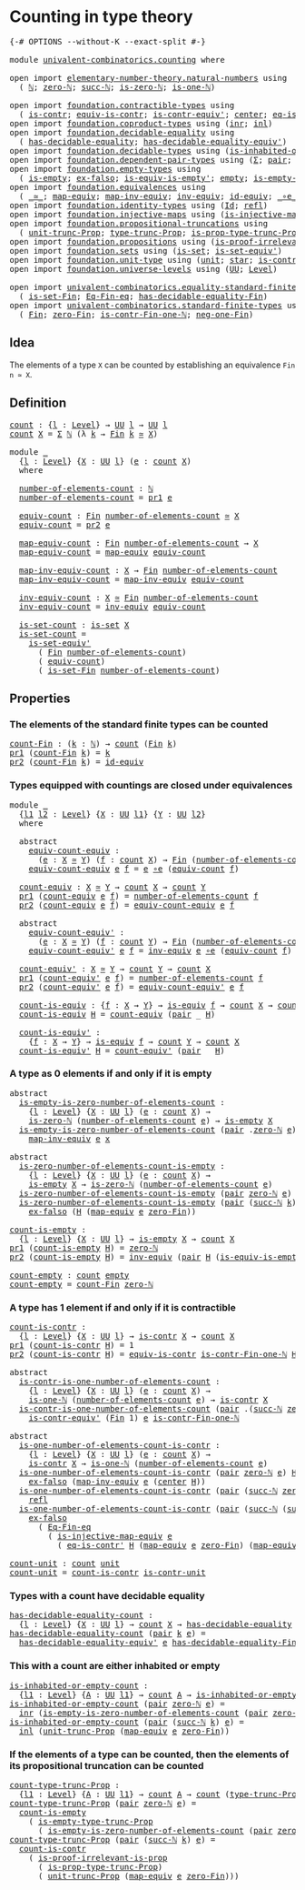 # Counting in type theory

<pre class="Agda"><a id="36" class="Symbol">{-#</a> <a id="40" class="Keyword">OPTIONS</a> <a id="48" class="Pragma">--without-K</a> <a id="60" class="Pragma">--exact-split</a> <a id="74" class="Symbol">#-}</a>

<a id="79" class="Keyword">module</a> <a id="86" href="univalent-combinatorics.counting.html" class="Module">univalent-combinatorics.counting</a> <a id="119" class="Keyword">where</a>

<a id="126" class="Keyword">open</a> <a id="131" class="Keyword">import</a> <a id="138" href="elementary-number-theory.natural-numbers.html" class="Module">elementary-number-theory.natural-numbers</a> <a id="179" class="Keyword">using</a>
  <a id="187" class="Symbol">(</a> <a id="189" href="elementary-number-theory.natural-numbers.html#1444" class="Datatype">ℕ</a><a id="190" class="Symbol">;</a> <a id="192" href="elementary-number-theory.natural-numbers.html#1465" class="InductiveConstructor">zero-ℕ</a><a id="198" class="Symbol">;</a> <a id="200" href="elementary-number-theory.natural-numbers.html#1478" class="InductiveConstructor">succ-ℕ</a><a id="206" class="Symbol">;</a> <a id="208" href="elementary-number-theory.natural-numbers.html#1742" class="Function">is-zero-ℕ</a><a id="217" class="Symbol">;</a> <a id="219" href="elementary-number-theory.natural-numbers.html#1988" class="Function">is-one-ℕ</a><a id="227" class="Symbol">)</a>

<a id="230" class="Keyword">open</a> <a id="235" class="Keyword">import</a> <a id="242" href="foundation.contractible-types.html" class="Module">foundation.contractible-types</a> <a id="272" class="Keyword">using</a>
  <a id="280" class="Symbol">(</a> <a id="282" href="foundation-core.contractible-types.html#925" class="Function">is-contr</a><a id="290" class="Symbol">;</a> <a id="292" href="foundation-core.contractible-types.html#4237" class="Function">equiv-is-contr</a><a id="306" class="Symbol">;</a> <a id="308" href="foundation-core.contractible-types.html#3739" class="Function">is-contr-equiv&#39;</a><a id="323" class="Symbol">;</a> <a id="325" href="foundation-core.contractible-types.html#1018" class="Function">center</a><a id="331" class="Symbol">;</a> <a id="333" href="foundation-core.contractible-types.html#1107" class="Function">eq-is-contr&#39;</a><a id="345" class="Symbol">)</a>
<a id="347" class="Keyword">open</a> <a id="352" class="Keyword">import</a> <a id="359" href="foundation.coproduct-types.html" class="Module">foundation.coproduct-types</a> <a id="386" class="Keyword">using</a> <a id="392" class="Symbol">(</a><a id="393" href="foundation.coproduct-types.html#1262" class="InductiveConstructor">inr</a><a id="396" class="Symbol">;</a> <a id="398" href="foundation.coproduct-types.html#1239" class="InductiveConstructor">inl</a><a id="401" class="Symbol">)</a>
<a id="403" class="Keyword">open</a> <a id="408" class="Keyword">import</a> <a id="415" href="foundation.decidable-equality.html" class="Module">foundation.decidable-equality</a> <a id="445" class="Keyword">using</a>
  <a id="453" class="Symbol">(</a> <a id="455" href="foundation.decidable-equality.html#1785" class="Function">has-decidable-equality</a><a id="477" class="Symbol">;</a> <a id="479" href="foundation.decidable-equality.html#4811" class="Function">has-decidable-equality-equiv&#39;</a><a id="508" class="Symbol">)</a>
<a id="510" class="Keyword">open</a> <a id="515" class="Keyword">import</a> <a id="522" href="foundation.decidable-types.html" class="Module">foundation.decidable-types</a> <a id="549" class="Keyword">using</a> <a id="555" class="Symbol">(</a><a id="556" href="foundation.decidable-types.html#2110" class="Function">is-inhabited-or-empty</a><a id="577" class="Symbol">)</a>
<a id="579" class="Keyword">open</a> <a id="584" class="Keyword">import</a> <a id="591" href="foundation.dependent-pair-types.html" class="Module">foundation.dependent-pair-types</a> <a id="623" class="Keyword">using</a> <a id="629" class="Symbol">(</a><a id="630" href="foundation-core.dependent-pair-types.html#502" class="Record">Σ</a><a id="631" class="Symbol">;</a> <a id="633" href="foundation-core.dependent-pair-types.html#575" class="InductiveConstructor">pair</a><a id="637" class="Symbol">;</a> <a id="639" href="foundation-core.dependent-pair-types.html#592" class="Field">pr1</a><a id="642" class="Symbol">;</a> <a id="644" href="foundation-core.dependent-pair-types.html#604" class="Field">pr2</a><a id="647" class="Symbol">)</a>
<a id="649" class="Keyword">open</a> <a id="654" class="Keyword">import</a> <a id="661" href="foundation.empty-types.html" class="Module">foundation.empty-types</a> <a id="684" class="Keyword">using</a>
  <a id="692" class="Symbol">(</a> <a id="694" href="foundation-core.empty-types.html#1215" class="Function">is-empty</a><a id="702" class="Symbol">;</a> <a id="704" href="foundation-core.empty-types.html#1147" class="Function">ex-falso</a><a id="712" class="Symbol">;</a> <a id="714" href="foundation-core.empty-types.html#1973" class="Function">is-equiv-is-empty&#39;</a><a id="732" class="Symbol">;</a> <a id="734" href="foundation-core.empty-types.html#1044" class="Datatype">empty</a><a id="739" class="Symbol">;</a> <a id="741" href="foundation.empty-types.html#2073" class="Function">is-empty-type-trunc-Prop</a><a id="765" class="Symbol">)</a>
<a id="767" class="Keyword">open</a> <a id="772" class="Keyword">import</a> <a id="779" href="foundation.equivalences.html" class="Module">foundation.equivalences</a> <a id="803" class="Keyword">using</a>
  <a id="811" class="Symbol">(</a> <a id="813" href="foundation-core.equivalences.html#1607" class="Function Operator">_≃_</a><a id="816" class="Symbol">;</a> <a id="818" href="foundation-core.equivalences.html#1807" class="Function">map-equiv</a><a id="827" class="Symbol">;</a> <a id="829" href="foundation-core.equivalences.html#5022" class="Function">map-inv-equiv</a><a id="842" class="Symbol">;</a> <a id="844" href="foundation-core.equivalences.html#5707" class="Function">inv-equiv</a><a id="853" class="Symbol">;</a> <a id="855" href="foundation-core.equivalences.html#2480" class="Function">id-equiv</a><a id="863" class="Symbol">;</a> <a id="865" href="foundation-core.equivalences.html#7843" class="Function Operator">_∘e_</a><a id="869" class="Symbol">;</a> <a id="871" href="foundation-core.equivalences.html#1542" class="Function">is-equiv</a><a id="879" class="Symbol">)</a>
<a id="881" class="Keyword">open</a> <a id="886" class="Keyword">import</a> <a id="893" href="foundation.identity-types.html" class="Module">foundation.identity-types</a> <a id="919" class="Keyword">using</a> <a id="925" class="Symbol">(</a><a id="926" href="foundation-core.identity-types.html#641" class="Datatype">Id</a><a id="928" class="Symbol">;</a> <a id="930" href="foundation-core.identity-types.html#694" class="InductiveConstructor">refl</a><a id="934" class="Symbol">)</a>
<a id="936" class="Keyword">open</a> <a id="941" class="Keyword">import</a> <a id="948" href="foundation.injective-maps.html" class="Module">foundation.injective-maps</a> <a id="974" class="Keyword">using</a> <a id="980" class="Symbol">(</a><a id="981" href="foundation.injective-maps.html#3001" class="Function">is-injective-map-equiv</a><a id="1003" class="Symbol">)</a>
<a id="1005" class="Keyword">open</a> <a id="1010" class="Keyword">import</a> <a id="1017" href="foundation.propositional-truncations.html" class="Module">foundation.propositional-truncations</a> <a id="1054" class="Keyword">using</a>
  <a id="1062" class="Symbol">(</a> <a id="1064" href="foundation.propositional-truncations.html#2096" class="Function">unit-trunc-Prop</a><a id="1079" class="Symbol">;</a> <a id="1081" href="foundation.propositional-truncations.html#2012" class="Function">type-trunc-Prop</a><a id="1096" class="Symbol">;</a> <a id="1098" href="foundation.propositional-truncations.html#2191" class="Function">is-prop-type-trunc-Prop</a><a id="1121" class="Symbol">)</a>
<a id="1123" class="Keyword">open</a> <a id="1128" class="Keyword">import</a> <a id="1135" href="foundation.propositions.html" class="Module">foundation.propositions</a> <a id="1159" class="Keyword">using</a> <a id="1165" class="Symbol">(</a><a id="1166" href="foundation-core.propositions.html#2978" class="Function">is-proof-irrelevant-is-prop</a><a id="1193" class="Symbol">)</a>
<a id="1195" class="Keyword">open</a> <a id="1200" class="Keyword">import</a> <a id="1207" href="foundation.sets.html" class="Module">foundation.sets</a> <a id="1223" class="Keyword">using</a> <a id="1229" class="Symbol">(</a><a id="1230" href="foundation-core.sets.html#1099" class="Function">is-set</a><a id="1236" class="Symbol">;</a> <a id="1238" href="foundation-core.sets.html#3713" class="Function">is-set-equiv&#39;</a><a id="1251" class="Symbol">)</a>
<a id="1253" class="Keyword">open</a> <a id="1258" class="Keyword">import</a> <a id="1265" href="foundation.unit-type.html" class="Module">foundation.unit-type</a> <a id="1286" class="Keyword">using</a> <a id="1292" class="Symbol">(</a><a id="1293" href="foundation.unit-type.html#975" class="Datatype">unit</a><a id="1297" class="Symbol">;</a> <a id="1299" href="foundation.unit-type.html#999" class="InductiveConstructor">star</a><a id="1303" class="Symbol">;</a> <a id="1305" href="foundation.unit-type.html#1534" class="Function">is-contr-unit</a><a id="1318" class="Symbol">)</a>
<a id="1320" class="Keyword">open</a> <a id="1325" class="Keyword">import</a> <a id="1332" href="foundation.universe-levels.html" class="Module">foundation.universe-levels</a> <a id="1359" class="Keyword">using</a> <a id="1365" class="Symbol">(</a><a id="1366" href="foundation-core.universe-levels.html#222" class="Primitive">UU</a><a id="1368" class="Symbol">;</a> <a id="1370" href="Agda.Primitive.html#597" class="Postulate">Level</a><a id="1375" class="Symbol">)</a>

<a id="1378" class="Keyword">open</a> <a id="1383" class="Keyword">import</a> <a id="1390" href="univalent-combinatorics.equality-standard-finite-types.html" class="Module">univalent-combinatorics.equality-standard-finite-types</a> <a id="1445" class="Keyword">using</a>
  <a id="1453" class="Symbol">(</a> <a id="1455" href="univalent-combinatorics.equality-standard-finite-types.html#3523" class="Function">is-set-Fin</a><a id="1465" class="Symbol">;</a> <a id="1467" href="univalent-combinatorics.equality-standard-finite-types.html#2154" class="Function">Eq-Fin-eq</a><a id="1476" class="Symbol">;</a> <a id="1478" href="univalent-combinatorics.equality-standard-finite-types.html#2783" class="Function">has-decidable-equality-Fin</a><a id="1504" class="Symbol">)</a>
<a id="1506" class="Keyword">open</a> <a id="1511" class="Keyword">import</a> <a id="1518" href="univalent-combinatorics.standard-finite-types.html" class="Module">univalent-combinatorics.standard-finite-types</a> <a id="1564" class="Keyword">using</a>
  <a id="1572" class="Symbol">(</a> <a id="1574" href="univalent-combinatorics.standard-finite-types.html#2072" class="Function">Fin</a><a id="1577" class="Symbol">;</a> <a id="1579" href="univalent-combinatorics.standard-finite-types.html#7006" class="Function">zero-Fin</a><a id="1587" class="Symbol">;</a> <a id="1589" href="univalent-combinatorics.standard-finite-types.html#4362" class="Function">is-contr-Fin-one-ℕ</a><a id="1607" class="Symbol">;</a> <a id="1609" href="univalent-combinatorics.standard-finite-types.html#2336" class="Function">neg-one-Fin</a><a id="1620" class="Symbol">)</a>
</pre>
## Idea

The elements of a type `X` can be counted by establishing an equivalence `Fin n ≃ X`.

## Definition

<pre class="Agda"><a id="count"></a><a id="1746" href="univalent-combinatorics.counting.html#1746" class="Function">count</a> <a id="1752" class="Symbol">:</a> <a id="1754" class="Symbol">{</a><a id="1755" href="univalent-combinatorics.counting.html#1755" class="Bound">l</a> <a id="1757" class="Symbol">:</a> <a id="1759" href="Agda.Primitive.html#597" class="Postulate">Level</a><a id="1764" class="Symbol">}</a> <a id="1766" class="Symbol">→</a> <a id="1768" href="foundation-core.universe-levels.html#222" class="Primitive">UU</a> <a id="1771" href="univalent-combinatorics.counting.html#1755" class="Bound">l</a> <a id="1773" class="Symbol">→</a> <a id="1775" href="foundation-core.universe-levels.html#222" class="Primitive">UU</a> <a id="1778" href="univalent-combinatorics.counting.html#1755" class="Bound">l</a>
<a id="1780" href="univalent-combinatorics.counting.html#1746" class="Function">count</a> <a id="1786" href="univalent-combinatorics.counting.html#1786" class="Bound">X</a> <a id="1788" class="Symbol">=</a> <a id="1790" href="foundation-core.dependent-pair-types.html#502" class="Record">Σ</a> <a id="1792" href="elementary-number-theory.natural-numbers.html#1444" class="Datatype">ℕ</a> <a id="1794" class="Symbol">(λ</a> <a id="1797" href="univalent-combinatorics.counting.html#1797" class="Bound">k</a> <a id="1799" class="Symbol">→</a> <a id="1801" href="univalent-combinatorics.standard-finite-types.html#2072" class="Function">Fin</a> <a id="1805" href="univalent-combinatorics.counting.html#1797" class="Bound">k</a> <a id="1807" href="foundation-core.equivalences.html#1607" class="Function Operator">≃</a> <a id="1809" href="univalent-combinatorics.counting.html#1786" class="Bound">X</a><a id="1810" class="Symbol">)</a>

<a id="1813" class="Keyword">module</a> <a id="1820" href="univalent-combinatorics.counting.html#1820" class="Module">_</a>
  <a id="1824" class="Symbol">{</a><a id="1825" href="univalent-combinatorics.counting.html#1825" class="Bound">l</a> <a id="1827" class="Symbol">:</a> <a id="1829" href="Agda.Primitive.html#597" class="Postulate">Level</a><a id="1834" class="Symbol">}</a> <a id="1836" class="Symbol">{</a><a id="1837" href="univalent-combinatorics.counting.html#1837" class="Bound">X</a> <a id="1839" class="Symbol">:</a> <a id="1841" href="foundation-core.universe-levels.html#222" class="Primitive">UU</a> <a id="1844" href="univalent-combinatorics.counting.html#1825" class="Bound">l</a><a id="1845" class="Symbol">}</a> <a id="1847" class="Symbol">(</a><a id="1848" href="univalent-combinatorics.counting.html#1848" class="Bound">e</a> <a id="1850" class="Symbol">:</a> <a id="1852" href="univalent-combinatorics.counting.html#1746" class="Function">count</a> <a id="1858" href="univalent-combinatorics.counting.html#1837" class="Bound">X</a><a id="1859" class="Symbol">)</a>
  <a id="1863" class="Keyword">where</a>
  
  <a id="1874" href="univalent-combinatorics.counting.html#1874" class="Function">number-of-elements-count</a> <a id="1899" class="Symbol">:</a> <a id="1901" href="elementary-number-theory.natural-numbers.html#1444" class="Datatype">ℕ</a>
  <a id="1905" href="univalent-combinatorics.counting.html#1874" class="Function">number-of-elements-count</a> <a id="1930" class="Symbol">=</a> <a id="1932" href="foundation-core.dependent-pair-types.html#592" class="Field">pr1</a> <a id="1936" href="univalent-combinatorics.counting.html#1848" class="Bound">e</a>
  
  <a id="1943" href="univalent-combinatorics.counting.html#1943" class="Function">equiv-count</a> <a id="1955" class="Symbol">:</a> <a id="1957" href="univalent-combinatorics.standard-finite-types.html#2072" class="Function">Fin</a> <a id="1961" href="univalent-combinatorics.counting.html#1874" class="Function">number-of-elements-count</a> <a id="1986" href="foundation-core.equivalences.html#1607" class="Function Operator">≃</a> <a id="1988" href="univalent-combinatorics.counting.html#1837" class="Bound">X</a>
  <a id="1992" href="univalent-combinatorics.counting.html#1943" class="Function">equiv-count</a> <a id="2004" class="Symbol">=</a> <a id="2006" href="foundation-core.dependent-pair-types.html#604" class="Field">pr2</a> <a id="2010" href="univalent-combinatorics.counting.html#1848" class="Bound">e</a>
  
  <a id="2017" href="univalent-combinatorics.counting.html#2017" class="Function">map-equiv-count</a> <a id="2033" class="Symbol">:</a> <a id="2035" href="univalent-combinatorics.standard-finite-types.html#2072" class="Function">Fin</a> <a id="2039" href="univalent-combinatorics.counting.html#1874" class="Function">number-of-elements-count</a> <a id="2064" class="Symbol">→</a> <a id="2066" href="univalent-combinatorics.counting.html#1837" class="Bound">X</a>
  <a id="2070" href="univalent-combinatorics.counting.html#2017" class="Function">map-equiv-count</a> <a id="2086" class="Symbol">=</a> <a id="2088" href="foundation-core.equivalences.html#1807" class="Function">map-equiv</a> <a id="2098" href="univalent-combinatorics.counting.html#1943" class="Function">equiv-count</a>
  
  <a id="2115" href="univalent-combinatorics.counting.html#2115" class="Function">map-inv-equiv-count</a> <a id="2135" class="Symbol">:</a> <a id="2137" href="univalent-combinatorics.counting.html#1837" class="Bound">X</a> <a id="2139" class="Symbol">→</a> <a id="2141" href="univalent-combinatorics.standard-finite-types.html#2072" class="Function">Fin</a> <a id="2145" href="univalent-combinatorics.counting.html#1874" class="Function">number-of-elements-count</a>
  <a id="2172" href="univalent-combinatorics.counting.html#2115" class="Function">map-inv-equiv-count</a> <a id="2192" class="Symbol">=</a> <a id="2194" href="foundation-core.equivalences.html#5022" class="Function">map-inv-equiv</a> <a id="2208" href="univalent-combinatorics.counting.html#1943" class="Function">equiv-count</a>
  
  <a id="2225" href="univalent-combinatorics.counting.html#2225" class="Function">inv-equiv-count</a> <a id="2241" class="Symbol">:</a> <a id="2243" href="univalent-combinatorics.counting.html#1837" class="Bound">X</a> <a id="2245" href="foundation-core.equivalences.html#1607" class="Function Operator">≃</a> <a id="2247" href="univalent-combinatorics.standard-finite-types.html#2072" class="Function">Fin</a> <a id="2251" href="univalent-combinatorics.counting.html#1874" class="Function">number-of-elements-count</a>
  <a id="2278" href="univalent-combinatorics.counting.html#2225" class="Function">inv-equiv-count</a> <a id="2294" class="Symbol">=</a> <a id="2296" href="foundation-core.equivalences.html#5707" class="Function">inv-equiv</a> <a id="2306" href="univalent-combinatorics.counting.html#1943" class="Function">equiv-count</a>
  
  <a id="2323" href="univalent-combinatorics.counting.html#2323" class="Function">is-set-count</a> <a id="2336" class="Symbol">:</a> <a id="2338" href="foundation-core.sets.html#1099" class="Function">is-set</a> <a id="2345" href="univalent-combinatorics.counting.html#1837" class="Bound">X</a>
  <a id="2349" href="univalent-combinatorics.counting.html#2323" class="Function">is-set-count</a> <a id="2362" class="Symbol">=</a>
    <a id="2368" href="foundation-core.sets.html#3713" class="Function">is-set-equiv&#39;</a>
      <a id="2388" class="Symbol">(</a> <a id="2390" href="univalent-combinatorics.standard-finite-types.html#2072" class="Function">Fin</a> <a id="2394" href="univalent-combinatorics.counting.html#1874" class="Function">number-of-elements-count</a><a id="2418" class="Symbol">)</a>
      <a id="2426" class="Symbol">(</a> <a id="2428" href="univalent-combinatorics.counting.html#1943" class="Function">equiv-count</a><a id="2439" class="Symbol">)</a>
      <a id="2447" class="Symbol">(</a> <a id="2449" href="univalent-combinatorics.equality-standard-finite-types.html#3523" class="Function">is-set-Fin</a> <a id="2460" href="univalent-combinatorics.counting.html#1874" class="Function">number-of-elements-count</a><a id="2484" class="Symbol">)</a>
</pre>
## Properties

### The elements of the standard finite types can be counted

<pre class="Agda"><a id="count-Fin"></a><a id="2576" href="univalent-combinatorics.counting.html#2576" class="Function">count-Fin</a> <a id="2586" class="Symbol">:</a> <a id="2588" class="Symbol">(</a><a id="2589" href="univalent-combinatorics.counting.html#2589" class="Bound">k</a> <a id="2591" class="Symbol">:</a> <a id="2593" href="elementary-number-theory.natural-numbers.html#1444" class="Datatype">ℕ</a><a id="2594" class="Symbol">)</a> <a id="2596" class="Symbol">→</a> <a id="2598" href="univalent-combinatorics.counting.html#1746" class="Function">count</a> <a id="2604" class="Symbol">(</a><a id="2605" href="univalent-combinatorics.standard-finite-types.html#2072" class="Function">Fin</a> <a id="2609" href="univalent-combinatorics.counting.html#2589" class="Bound">k</a><a id="2610" class="Symbol">)</a>
<a id="2612" href="foundation-core.dependent-pair-types.html#592" class="Field">pr1</a> <a id="2616" class="Symbol">(</a><a id="2617" href="univalent-combinatorics.counting.html#2576" class="Function">count-Fin</a> <a id="2627" href="univalent-combinatorics.counting.html#2627" class="Bound">k</a><a id="2628" class="Symbol">)</a> <a id="2630" class="Symbol">=</a> <a id="2632" href="univalent-combinatorics.counting.html#2627" class="Bound">k</a>
<a id="2634" href="foundation-core.dependent-pair-types.html#604" class="Field">pr2</a> <a id="2638" class="Symbol">(</a><a id="2639" href="univalent-combinatorics.counting.html#2576" class="Function">count-Fin</a> <a id="2649" href="univalent-combinatorics.counting.html#2649" class="Bound">k</a><a id="2650" class="Symbol">)</a> <a id="2652" class="Symbol">=</a> <a id="2654" href="foundation-core.equivalences.html#2480" class="Function">id-equiv</a>
</pre>
### Types equipped with countings are closed under equivalences

<pre class="Agda"><a id="2741" class="Keyword">module</a> <a id="2748" href="univalent-combinatorics.counting.html#2748" class="Module">_</a>
  <a id="2752" class="Symbol">{</a><a id="2753" href="univalent-combinatorics.counting.html#2753" class="Bound">l1</a> <a id="2756" href="univalent-combinatorics.counting.html#2756" class="Bound">l2</a> <a id="2759" class="Symbol">:</a> <a id="2761" href="Agda.Primitive.html#597" class="Postulate">Level</a><a id="2766" class="Symbol">}</a> <a id="2768" class="Symbol">{</a><a id="2769" href="univalent-combinatorics.counting.html#2769" class="Bound">X</a> <a id="2771" class="Symbol">:</a> <a id="2773" href="foundation-core.universe-levels.html#222" class="Primitive">UU</a> <a id="2776" href="univalent-combinatorics.counting.html#2753" class="Bound">l1</a><a id="2778" class="Symbol">}</a> <a id="2780" class="Symbol">{</a><a id="2781" href="univalent-combinatorics.counting.html#2781" class="Bound">Y</a> <a id="2783" class="Symbol">:</a> <a id="2785" href="foundation-core.universe-levels.html#222" class="Primitive">UU</a> <a id="2788" href="univalent-combinatorics.counting.html#2756" class="Bound">l2</a><a id="2790" class="Symbol">}</a>
  <a id="2794" class="Keyword">where</a>
  
  <a id="2805" class="Keyword">abstract</a>
    <a id="2818" href="univalent-combinatorics.counting.html#2818" class="Function">equiv-count-equiv</a> <a id="2836" class="Symbol">:</a>
      <a id="2844" class="Symbol">(</a><a id="2845" href="univalent-combinatorics.counting.html#2845" class="Bound">e</a> <a id="2847" class="Symbol">:</a> <a id="2849" href="univalent-combinatorics.counting.html#2769" class="Bound">X</a> <a id="2851" href="foundation-core.equivalences.html#1607" class="Function Operator">≃</a> <a id="2853" href="univalent-combinatorics.counting.html#2781" class="Bound">Y</a><a id="2854" class="Symbol">)</a> <a id="2856" class="Symbol">(</a><a id="2857" href="univalent-combinatorics.counting.html#2857" class="Bound">f</a> <a id="2859" class="Symbol">:</a> <a id="2861" href="univalent-combinatorics.counting.html#1746" class="Function">count</a> <a id="2867" href="univalent-combinatorics.counting.html#2769" class="Bound">X</a><a id="2868" class="Symbol">)</a> <a id="2870" class="Symbol">→</a> <a id="2872" href="univalent-combinatorics.standard-finite-types.html#2072" class="Function">Fin</a> <a id="2876" class="Symbol">(</a><a id="2877" href="univalent-combinatorics.counting.html#1874" class="Function">number-of-elements-count</a> <a id="2902" href="univalent-combinatorics.counting.html#2857" class="Bound">f</a><a id="2903" class="Symbol">)</a> <a id="2905" href="foundation-core.equivalences.html#1607" class="Function Operator">≃</a> <a id="2907" href="univalent-combinatorics.counting.html#2781" class="Bound">Y</a>
    <a id="2913" href="univalent-combinatorics.counting.html#2818" class="Function">equiv-count-equiv</a> <a id="2931" href="univalent-combinatorics.counting.html#2931" class="Bound">e</a> <a id="2933" href="univalent-combinatorics.counting.html#2933" class="Bound">f</a> <a id="2935" class="Symbol">=</a> <a id="2937" href="univalent-combinatorics.counting.html#2931" class="Bound">e</a> <a id="2939" href="foundation-core.equivalences.html#7843" class="Function Operator">∘e</a> <a id="2942" class="Symbol">(</a><a id="2943" href="univalent-combinatorics.counting.html#1943" class="Function">equiv-count</a> <a id="2955" href="univalent-combinatorics.counting.html#2933" class="Bound">f</a><a id="2956" class="Symbol">)</a>

  <a id="2961" href="univalent-combinatorics.counting.html#2961" class="Function">count-equiv</a> <a id="2973" class="Symbol">:</a> <a id="2975" href="univalent-combinatorics.counting.html#2769" class="Bound">X</a> <a id="2977" href="foundation-core.equivalences.html#1607" class="Function Operator">≃</a> <a id="2979" href="univalent-combinatorics.counting.html#2781" class="Bound">Y</a> <a id="2981" class="Symbol">→</a> <a id="2983" href="univalent-combinatorics.counting.html#1746" class="Function">count</a> <a id="2989" href="univalent-combinatorics.counting.html#2769" class="Bound">X</a> <a id="2991" class="Symbol">→</a> <a id="2993" href="univalent-combinatorics.counting.html#1746" class="Function">count</a> <a id="2999" href="univalent-combinatorics.counting.html#2781" class="Bound">Y</a>
  <a id="3003" href="foundation-core.dependent-pair-types.html#592" class="Field">pr1</a> <a id="3007" class="Symbol">(</a><a id="3008" href="univalent-combinatorics.counting.html#2961" class="Function">count-equiv</a> <a id="3020" href="univalent-combinatorics.counting.html#3020" class="Bound">e</a> <a id="3022" href="univalent-combinatorics.counting.html#3022" class="Bound">f</a><a id="3023" class="Symbol">)</a> <a id="3025" class="Symbol">=</a> <a id="3027" href="univalent-combinatorics.counting.html#1874" class="Function">number-of-elements-count</a> <a id="3052" href="univalent-combinatorics.counting.html#3022" class="Bound">f</a>
  <a id="3056" href="foundation-core.dependent-pair-types.html#604" class="Field">pr2</a> <a id="3060" class="Symbol">(</a><a id="3061" href="univalent-combinatorics.counting.html#2961" class="Function">count-equiv</a> <a id="3073" href="univalent-combinatorics.counting.html#3073" class="Bound">e</a> <a id="3075" href="univalent-combinatorics.counting.html#3075" class="Bound">f</a><a id="3076" class="Symbol">)</a> <a id="3078" class="Symbol">=</a> <a id="3080" href="univalent-combinatorics.counting.html#2818" class="Function">equiv-count-equiv</a> <a id="3098" href="univalent-combinatorics.counting.html#3073" class="Bound">e</a> <a id="3100" href="univalent-combinatorics.counting.html#3075" class="Bound">f</a>

  <a id="3105" class="Keyword">abstract</a>
    <a id="3118" href="univalent-combinatorics.counting.html#3118" class="Function">equiv-count-equiv&#39;</a> <a id="3137" class="Symbol">:</a>
      <a id="3145" class="Symbol">(</a><a id="3146" href="univalent-combinatorics.counting.html#3146" class="Bound">e</a> <a id="3148" class="Symbol">:</a> <a id="3150" href="univalent-combinatorics.counting.html#2769" class="Bound">X</a> <a id="3152" href="foundation-core.equivalences.html#1607" class="Function Operator">≃</a> <a id="3154" href="univalent-combinatorics.counting.html#2781" class="Bound">Y</a><a id="3155" class="Symbol">)</a> <a id="3157" class="Symbol">(</a><a id="3158" href="univalent-combinatorics.counting.html#3158" class="Bound">f</a> <a id="3160" class="Symbol">:</a> <a id="3162" href="univalent-combinatorics.counting.html#1746" class="Function">count</a> <a id="3168" href="univalent-combinatorics.counting.html#2781" class="Bound">Y</a><a id="3169" class="Symbol">)</a> <a id="3171" class="Symbol">→</a> <a id="3173" href="univalent-combinatorics.standard-finite-types.html#2072" class="Function">Fin</a> <a id="3177" class="Symbol">(</a><a id="3178" href="univalent-combinatorics.counting.html#1874" class="Function">number-of-elements-count</a> <a id="3203" href="univalent-combinatorics.counting.html#3158" class="Bound">f</a><a id="3204" class="Symbol">)</a> <a id="3206" href="foundation-core.equivalences.html#1607" class="Function Operator">≃</a> <a id="3208" href="univalent-combinatorics.counting.html#2769" class="Bound">X</a>
    <a id="3214" href="univalent-combinatorics.counting.html#3118" class="Function">equiv-count-equiv&#39;</a> <a id="3233" href="univalent-combinatorics.counting.html#3233" class="Bound">e</a> <a id="3235" href="univalent-combinatorics.counting.html#3235" class="Bound">f</a> <a id="3237" class="Symbol">=</a> <a id="3239" href="foundation-core.equivalences.html#5707" class="Function">inv-equiv</a> <a id="3249" href="univalent-combinatorics.counting.html#3233" class="Bound">e</a> <a id="3251" href="foundation-core.equivalences.html#7843" class="Function Operator">∘e</a> <a id="3254" class="Symbol">(</a><a id="3255" href="univalent-combinatorics.counting.html#1943" class="Function">equiv-count</a> <a id="3267" href="univalent-combinatorics.counting.html#3235" class="Bound">f</a><a id="3268" class="Symbol">)</a>
  
  <a id="3275" href="univalent-combinatorics.counting.html#3275" class="Function">count-equiv&#39;</a> <a id="3288" class="Symbol">:</a> <a id="3290" href="univalent-combinatorics.counting.html#2769" class="Bound">X</a> <a id="3292" href="foundation-core.equivalences.html#1607" class="Function Operator">≃</a> <a id="3294" href="univalent-combinatorics.counting.html#2781" class="Bound">Y</a> <a id="3296" class="Symbol">→</a> <a id="3298" href="univalent-combinatorics.counting.html#1746" class="Function">count</a> <a id="3304" href="univalent-combinatorics.counting.html#2781" class="Bound">Y</a> <a id="3306" class="Symbol">→</a> <a id="3308" href="univalent-combinatorics.counting.html#1746" class="Function">count</a> <a id="3314" href="univalent-combinatorics.counting.html#2769" class="Bound">X</a>
  <a id="3318" href="foundation-core.dependent-pair-types.html#592" class="Field">pr1</a> <a id="3322" class="Symbol">(</a><a id="3323" href="univalent-combinatorics.counting.html#3275" class="Function">count-equiv&#39;</a> <a id="3336" href="univalent-combinatorics.counting.html#3336" class="Bound">e</a> <a id="3338" href="univalent-combinatorics.counting.html#3338" class="Bound">f</a><a id="3339" class="Symbol">)</a> <a id="3341" class="Symbol">=</a> <a id="3343" href="univalent-combinatorics.counting.html#1874" class="Function">number-of-elements-count</a> <a id="3368" href="univalent-combinatorics.counting.html#3338" class="Bound">f</a>
  <a id="3372" href="foundation-core.dependent-pair-types.html#604" class="Field">pr2</a> <a id="3376" class="Symbol">(</a><a id="3377" href="univalent-combinatorics.counting.html#3275" class="Function">count-equiv&#39;</a> <a id="3390" href="univalent-combinatorics.counting.html#3390" class="Bound">e</a> <a id="3392" href="univalent-combinatorics.counting.html#3392" class="Bound">f</a><a id="3393" class="Symbol">)</a> <a id="3395" class="Symbol">=</a> <a id="3397" href="univalent-combinatorics.counting.html#3118" class="Function">equiv-count-equiv&#39;</a> <a id="3416" href="univalent-combinatorics.counting.html#3390" class="Bound">e</a> <a id="3418" href="univalent-combinatorics.counting.html#3392" class="Bound">f</a>
  
  <a id="3425" href="univalent-combinatorics.counting.html#3425" class="Function">count-is-equiv</a> <a id="3440" class="Symbol">:</a> <a id="3442" class="Symbol">{</a><a id="3443" href="univalent-combinatorics.counting.html#3443" class="Bound">f</a> <a id="3445" class="Symbol">:</a> <a id="3447" href="univalent-combinatorics.counting.html#2769" class="Bound">X</a> <a id="3449" class="Symbol">→</a> <a id="3451" href="univalent-combinatorics.counting.html#2781" class="Bound">Y</a><a id="3452" class="Symbol">}</a> <a id="3454" class="Symbol">→</a> <a id="3456" href="foundation-core.equivalences.html#1542" class="Function">is-equiv</a> <a id="3465" href="univalent-combinatorics.counting.html#3443" class="Bound">f</a> <a id="3467" class="Symbol">→</a> <a id="3469" href="univalent-combinatorics.counting.html#1746" class="Function">count</a> <a id="3475" href="univalent-combinatorics.counting.html#2769" class="Bound">X</a> <a id="3477" class="Symbol">→</a> <a id="3479" href="univalent-combinatorics.counting.html#1746" class="Function">count</a> <a id="3485" href="univalent-combinatorics.counting.html#2781" class="Bound">Y</a>
  <a id="3489" href="univalent-combinatorics.counting.html#3425" class="Function">count-is-equiv</a> <a id="3504" href="univalent-combinatorics.counting.html#3504" class="Bound">H</a> <a id="3506" class="Symbol">=</a> <a id="3508" href="univalent-combinatorics.counting.html#2961" class="Function">count-equiv</a> <a id="3520" class="Symbol">(</a><a id="3521" href="foundation-core.dependent-pair-types.html#575" class="InductiveConstructor">pair</a> <a id="3526" class="Symbol">_</a> <a id="3528" href="univalent-combinatorics.counting.html#3504" class="Bound">H</a><a id="3529" class="Symbol">)</a>
  
  <a id="3536" href="univalent-combinatorics.counting.html#3536" class="Function">count-is-equiv&#39;</a> <a id="3552" class="Symbol">:</a>
    <a id="3558" class="Symbol">{</a><a id="3559" href="univalent-combinatorics.counting.html#3559" class="Bound">f</a> <a id="3561" class="Symbol">:</a> <a id="3563" href="univalent-combinatorics.counting.html#2769" class="Bound">X</a> <a id="3565" class="Symbol">→</a> <a id="3567" href="univalent-combinatorics.counting.html#2781" class="Bound">Y</a><a id="3568" class="Symbol">}</a> <a id="3570" class="Symbol">→</a> <a id="3572" href="foundation-core.equivalences.html#1542" class="Function">is-equiv</a> <a id="3581" href="univalent-combinatorics.counting.html#3559" class="Bound">f</a> <a id="3583" class="Symbol">→</a> <a id="3585" href="univalent-combinatorics.counting.html#1746" class="Function">count</a> <a id="3591" href="univalent-combinatorics.counting.html#2781" class="Bound">Y</a> <a id="3593" class="Symbol">→</a> <a id="3595" href="univalent-combinatorics.counting.html#1746" class="Function">count</a> <a id="3601" href="univalent-combinatorics.counting.html#2769" class="Bound">X</a>
  <a id="3605" href="univalent-combinatorics.counting.html#3536" class="Function">count-is-equiv&#39;</a> <a id="3621" href="univalent-combinatorics.counting.html#3621" class="Bound">H</a> <a id="3623" class="Symbol">=</a> <a id="3625" href="univalent-combinatorics.counting.html#3275" class="Function">count-equiv&#39;</a> <a id="3638" class="Symbol">(</a><a id="3639" href="foundation-core.dependent-pair-types.html#575" class="InductiveConstructor">pair</a> <a id="3644" class="Symbol">_</a> <a id="3646" href="univalent-combinatorics.counting.html#3621" class="Bound">H</a><a id="3647" class="Symbol">)</a>
</pre>
### A type as 0 elements if and only if it is empty

<pre class="Agda"><a id="3715" class="Keyword">abstract</a>
  <a id="is-empty-is-zero-number-of-elements-count"></a><a id="3726" href="univalent-combinatorics.counting.html#3726" class="Function">is-empty-is-zero-number-of-elements-count</a> <a id="3768" class="Symbol">:</a>
    <a id="3774" class="Symbol">{</a><a id="3775" href="univalent-combinatorics.counting.html#3775" class="Bound">l</a> <a id="3777" class="Symbol">:</a> <a id="3779" href="Agda.Primitive.html#597" class="Postulate">Level</a><a id="3784" class="Symbol">}</a> <a id="3786" class="Symbol">{</a><a id="3787" href="univalent-combinatorics.counting.html#3787" class="Bound">X</a> <a id="3789" class="Symbol">:</a> <a id="3791" href="foundation-core.universe-levels.html#222" class="Primitive">UU</a> <a id="3794" href="univalent-combinatorics.counting.html#3775" class="Bound">l</a><a id="3795" class="Symbol">}</a> <a id="3797" class="Symbol">(</a><a id="3798" href="univalent-combinatorics.counting.html#3798" class="Bound">e</a> <a id="3800" class="Symbol">:</a> <a id="3802" href="univalent-combinatorics.counting.html#1746" class="Function">count</a> <a id="3808" href="univalent-combinatorics.counting.html#3787" class="Bound">X</a><a id="3809" class="Symbol">)</a> <a id="3811" class="Symbol">→</a>
    <a id="3817" href="elementary-number-theory.natural-numbers.html#1742" class="Function">is-zero-ℕ</a> <a id="3827" class="Symbol">(</a><a id="3828" href="univalent-combinatorics.counting.html#1874" class="Function">number-of-elements-count</a> <a id="3853" href="univalent-combinatorics.counting.html#3798" class="Bound">e</a><a id="3854" class="Symbol">)</a> <a id="3856" class="Symbol">→</a> <a id="3858" href="foundation-core.empty-types.html#1215" class="Function">is-empty</a> <a id="3867" href="univalent-combinatorics.counting.html#3787" class="Bound">X</a>
  <a id="3871" href="univalent-combinatorics.counting.html#3726" class="Function">is-empty-is-zero-number-of-elements-count</a> <a id="3913" class="Symbol">(</a><a id="3914" href="foundation-core.dependent-pair-types.html#575" class="InductiveConstructor">pair</a> <a id="3919" class="DottedPattern Symbol">.</a><a id="3920" href="elementary-number-theory.natural-numbers.html#1465" class="DottedPattern InductiveConstructor">zero-ℕ</a> <a id="3927" href="univalent-combinatorics.counting.html#3927" class="Bound">e</a><a id="3928" class="Symbol">)</a> <a id="3930" href="foundation-core.identity-types.html#694" class="InductiveConstructor">refl</a> <a id="3935" href="univalent-combinatorics.counting.html#3935" class="Bound">x</a> <a id="3937" class="Symbol">=</a>
    <a id="3943" href="foundation-core.equivalences.html#5022" class="Function">map-inv-equiv</a> <a id="3957" href="univalent-combinatorics.counting.html#3927" class="Bound">e</a> <a id="3959" href="univalent-combinatorics.counting.html#3935" class="Bound">x</a>

<a id="3962" class="Keyword">abstract</a>
  <a id="is-zero-number-of-elements-count-is-empty"></a><a id="3973" href="univalent-combinatorics.counting.html#3973" class="Function">is-zero-number-of-elements-count-is-empty</a> <a id="4015" class="Symbol">:</a>
    <a id="4021" class="Symbol">{</a><a id="4022" href="univalent-combinatorics.counting.html#4022" class="Bound">l</a> <a id="4024" class="Symbol">:</a> <a id="4026" href="Agda.Primitive.html#597" class="Postulate">Level</a><a id="4031" class="Symbol">}</a> <a id="4033" class="Symbol">{</a><a id="4034" href="univalent-combinatorics.counting.html#4034" class="Bound">X</a> <a id="4036" class="Symbol">:</a> <a id="4038" href="foundation-core.universe-levels.html#222" class="Primitive">UU</a> <a id="4041" href="univalent-combinatorics.counting.html#4022" class="Bound">l</a><a id="4042" class="Symbol">}</a> <a id="4044" class="Symbol">(</a><a id="4045" href="univalent-combinatorics.counting.html#4045" class="Bound">e</a> <a id="4047" class="Symbol">:</a> <a id="4049" href="univalent-combinatorics.counting.html#1746" class="Function">count</a> <a id="4055" href="univalent-combinatorics.counting.html#4034" class="Bound">X</a><a id="4056" class="Symbol">)</a> <a id="4058" class="Symbol">→</a>
    <a id="4064" href="foundation-core.empty-types.html#1215" class="Function">is-empty</a> <a id="4073" href="univalent-combinatorics.counting.html#4034" class="Bound">X</a> <a id="4075" class="Symbol">→</a> <a id="4077" href="elementary-number-theory.natural-numbers.html#1742" class="Function">is-zero-ℕ</a> <a id="4087" class="Symbol">(</a><a id="4088" href="univalent-combinatorics.counting.html#1874" class="Function">number-of-elements-count</a> <a id="4113" href="univalent-combinatorics.counting.html#4045" class="Bound">e</a><a id="4114" class="Symbol">)</a>
  <a id="4118" href="univalent-combinatorics.counting.html#3973" class="Function">is-zero-number-of-elements-count-is-empty</a> <a id="4160" class="Symbol">(</a><a id="4161" href="foundation-core.dependent-pair-types.html#575" class="InductiveConstructor">pair</a> <a id="4166" href="elementary-number-theory.natural-numbers.html#1465" class="InductiveConstructor">zero-ℕ</a> <a id="4173" href="univalent-combinatorics.counting.html#4173" class="Bound">e</a><a id="4174" class="Symbol">)</a> <a id="4176" href="univalent-combinatorics.counting.html#4176" class="Bound">H</a> <a id="4178" class="Symbol">=</a> <a id="4180" href="foundation-core.identity-types.html#694" class="InductiveConstructor">refl</a>
  <a id="4187" href="univalent-combinatorics.counting.html#3973" class="Function">is-zero-number-of-elements-count-is-empty</a> <a id="4229" class="Symbol">(</a><a id="4230" href="foundation-core.dependent-pair-types.html#575" class="InductiveConstructor">pair</a> <a id="4235" class="Symbol">(</a><a id="4236" href="elementary-number-theory.natural-numbers.html#1478" class="InductiveConstructor">succ-ℕ</a> <a id="4243" href="univalent-combinatorics.counting.html#4243" class="Bound">k</a><a id="4244" class="Symbol">)</a> <a id="4246" href="univalent-combinatorics.counting.html#4246" class="Bound">e</a><a id="4247" class="Symbol">)</a> <a id="4249" href="univalent-combinatorics.counting.html#4249" class="Bound">H</a> <a id="4251" class="Symbol">=</a>
    <a id="4257" href="foundation-core.empty-types.html#1147" class="Function">ex-falso</a> <a id="4266" class="Symbol">(</a><a id="4267" href="univalent-combinatorics.counting.html#4249" class="Bound">H</a> <a id="4269" class="Symbol">(</a><a id="4270" href="foundation-core.equivalences.html#1807" class="Function">map-equiv</a> <a id="4280" href="univalent-combinatorics.counting.html#4246" class="Bound">e</a> <a id="4282" href="univalent-combinatorics.standard-finite-types.html#7006" class="Function">zero-Fin</a><a id="4290" class="Symbol">))</a>

<a id="count-is-empty"></a><a id="4294" href="univalent-combinatorics.counting.html#4294" class="Function">count-is-empty</a> <a id="4309" class="Symbol">:</a>
  <a id="4313" class="Symbol">{</a><a id="4314" href="univalent-combinatorics.counting.html#4314" class="Bound">l</a> <a id="4316" class="Symbol">:</a> <a id="4318" href="Agda.Primitive.html#597" class="Postulate">Level</a><a id="4323" class="Symbol">}</a> <a id="4325" class="Symbol">{</a><a id="4326" href="univalent-combinatorics.counting.html#4326" class="Bound">X</a> <a id="4328" class="Symbol">:</a> <a id="4330" href="foundation-core.universe-levels.html#222" class="Primitive">UU</a> <a id="4333" href="univalent-combinatorics.counting.html#4314" class="Bound">l</a><a id="4334" class="Symbol">}</a> <a id="4336" class="Symbol">→</a> <a id="4338" href="foundation-core.empty-types.html#1215" class="Function">is-empty</a> <a id="4347" href="univalent-combinatorics.counting.html#4326" class="Bound">X</a> <a id="4349" class="Symbol">→</a> <a id="4351" href="univalent-combinatorics.counting.html#1746" class="Function">count</a> <a id="4357" href="univalent-combinatorics.counting.html#4326" class="Bound">X</a>
<a id="4359" href="foundation-core.dependent-pair-types.html#592" class="Field">pr1</a> <a id="4363" class="Symbol">(</a><a id="4364" href="univalent-combinatorics.counting.html#4294" class="Function">count-is-empty</a> <a id="4379" href="univalent-combinatorics.counting.html#4379" class="Bound">H</a><a id="4380" class="Symbol">)</a> <a id="4382" class="Symbol">=</a> <a id="4384" href="elementary-number-theory.natural-numbers.html#1465" class="InductiveConstructor">zero-ℕ</a>
<a id="4391" href="foundation-core.dependent-pair-types.html#604" class="Field">pr2</a> <a id="4395" class="Symbol">(</a><a id="4396" href="univalent-combinatorics.counting.html#4294" class="Function">count-is-empty</a> <a id="4411" href="univalent-combinatorics.counting.html#4411" class="Bound">H</a><a id="4412" class="Symbol">)</a> <a id="4414" class="Symbol">=</a> <a id="4416" href="foundation-core.equivalences.html#5707" class="Function">inv-equiv</a> <a id="4426" class="Symbol">(</a><a id="4427" href="foundation-core.dependent-pair-types.html#575" class="InductiveConstructor">pair</a> <a id="4432" href="univalent-combinatorics.counting.html#4411" class="Bound">H</a> <a id="4434" class="Symbol">(</a><a id="4435" href="foundation-core.empty-types.html#1973" class="Function">is-equiv-is-empty&#39;</a> <a id="4454" href="univalent-combinatorics.counting.html#4411" class="Bound">H</a><a id="4455" class="Symbol">))</a>

<a id="count-empty"></a><a id="4459" href="univalent-combinatorics.counting.html#4459" class="Function">count-empty</a> <a id="4471" class="Symbol">:</a> <a id="4473" href="univalent-combinatorics.counting.html#1746" class="Function">count</a> <a id="4479" href="foundation-core.empty-types.html#1044" class="Datatype">empty</a>
<a id="4485" href="univalent-combinatorics.counting.html#4459" class="Function">count-empty</a> <a id="4497" class="Symbol">=</a> <a id="4499" href="univalent-combinatorics.counting.html#2576" class="Function">count-Fin</a> <a id="4509" href="elementary-number-theory.natural-numbers.html#1465" class="InductiveConstructor">zero-ℕ</a>
</pre>
### A type has 1 element if and only if it is contractible

<pre class="Agda"><a id="count-is-contr"></a><a id="4589" href="univalent-combinatorics.counting.html#4589" class="Function">count-is-contr</a> <a id="4604" class="Symbol">:</a>
  <a id="4608" class="Symbol">{</a><a id="4609" href="univalent-combinatorics.counting.html#4609" class="Bound">l</a> <a id="4611" class="Symbol">:</a> <a id="4613" href="Agda.Primitive.html#597" class="Postulate">Level</a><a id="4618" class="Symbol">}</a> <a id="4620" class="Symbol">{</a><a id="4621" href="univalent-combinatorics.counting.html#4621" class="Bound">X</a> <a id="4623" class="Symbol">:</a> <a id="4625" href="foundation-core.universe-levels.html#222" class="Primitive">UU</a> <a id="4628" href="univalent-combinatorics.counting.html#4609" class="Bound">l</a><a id="4629" class="Symbol">}</a> <a id="4631" class="Symbol">→</a> <a id="4633" href="foundation-core.contractible-types.html#925" class="Function">is-contr</a> <a id="4642" href="univalent-combinatorics.counting.html#4621" class="Bound">X</a> <a id="4644" class="Symbol">→</a> <a id="4646" href="univalent-combinatorics.counting.html#1746" class="Function">count</a> <a id="4652" href="univalent-combinatorics.counting.html#4621" class="Bound">X</a>
<a id="4654" href="foundation-core.dependent-pair-types.html#592" class="Field">pr1</a> <a id="4658" class="Symbol">(</a><a id="4659" href="univalent-combinatorics.counting.html#4589" class="Function">count-is-contr</a> <a id="4674" href="univalent-combinatorics.counting.html#4674" class="Bound">H</a><a id="4675" class="Symbol">)</a> <a id="4677" class="Symbol">=</a> <a id="4679" class="Number">1</a>
<a id="4681" href="foundation-core.dependent-pair-types.html#604" class="Field">pr2</a> <a id="4685" class="Symbol">(</a><a id="4686" href="univalent-combinatorics.counting.html#4589" class="Function">count-is-contr</a> <a id="4701" href="univalent-combinatorics.counting.html#4701" class="Bound">H</a><a id="4702" class="Symbol">)</a> <a id="4704" class="Symbol">=</a> <a id="4706" href="foundation-core.contractible-types.html#4237" class="Function">equiv-is-contr</a> <a id="4721" href="univalent-combinatorics.standard-finite-types.html#4362" class="Function">is-contr-Fin-one-ℕ</a> <a id="4740" href="univalent-combinatorics.counting.html#4701" class="Bound">H</a>

<a id="4743" class="Keyword">abstract</a>
  <a id="is-contr-is-one-number-of-elements-count"></a><a id="4754" href="univalent-combinatorics.counting.html#4754" class="Function">is-contr-is-one-number-of-elements-count</a> <a id="4795" class="Symbol">:</a>
    <a id="4801" class="Symbol">{</a><a id="4802" href="univalent-combinatorics.counting.html#4802" class="Bound">l</a> <a id="4804" class="Symbol">:</a> <a id="4806" href="Agda.Primitive.html#597" class="Postulate">Level</a><a id="4811" class="Symbol">}</a> <a id="4813" class="Symbol">{</a><a id="4814" href="univalent-combinatorics.counting.html#4814" class="Bound">X</a> <a id="4816" class="Symbol">:</a> <a id="4818" href="foundation-core.universe-levels.html#222" class="Primitive">UU</a> <a id="4821" href="univalent-combinatorics.counting.html#4802" class="Bound">l</a><a id="4822" class="Symbol">}</a> <a id="4824" class="Symbol">(</a><a id="4825" href="univalent-combinatorics.counting.html#4825" class="Bound">e</a> <a id="4827" class="Symbol">:</a> <a id="4829" href="univalent-combinatorics.counting.html#1746" class="Function">count</a> <a id="4835" href="univalent-combinatorics.counting.html#4814" class="Bound">X</a><a id="4836" class="Symbol">)</a> <a id="4838" class="Symbol">→</a>
    <a id="4844" href="elementary-number-theory.natural-numbers.html#1988" class="Function">is-one-ℕ</a> <a id="4853" class="Symbol">(</a><a id="4854" href="univalent-combinatorics.counting.html#1874" class="Function">number-of-elements-count</a> <a id="4879" href="univalent-combinatorics.counting.html#4825" class="Bound">e</a><a id="4880" class="Symbol">)</a> <a id="4882" class="Symbol">→</a> <a id="4884" href="foundation-core.contractible-types.html#925" class="Function">is-contr</a> <a id="4893" href="univalent-combinatorics.counting.html#4814" class="Bound">X</a>
  <a id="4897" href="univalent-combinatorics.counting.html#4754" class="Function">is-contr-is-one-number-of-elements-count</a> <a id="4938" class="Symbol">(</a><a id="4939" href="foundation-core.dependent-pair-types.html#575" class="InductiveConstructor">pair</a> <a id="4944" class="DottedPattern Symbol">.(</a><a id="4946" href="elementary-number-theory.natural-numbers.html#1478" class="DottedPattern InductiveConstructor">succ-ℕ</a> <a id="4953" href="elementary-number-theory.natural-numbers.html#1465" class="DottedPattern InductiveConstructor">zero-ℕ</a><a id="4959" class="DottedPattern Symbol">)</a> <a id="4961" href="univalent-combinatorics.counting.html#4961" class="Bound">e</a><a id="4962" class="Symbol">)</a> <a id="4964" href="foundation-core.identity-types.html#694" class="InductiveConstructor">refl</a> <a id="4969" class="Symbol">=</a>
    <a id="4975" href="foundation-core.contractible-types.html#3739" class="Function">is-contr-equiv&#39;</a> <a id="4991" class="Symbol">(</a><a id="4992" href="univalent-combinatorics.standard-finite-types.html#2072" class="Function">Fin</a> <a id="4996" class="Number">1</a><a id="4997" class="Symbol">)</a> <a id="4999" href="univalent-combinatorics.counting.html#4961" class="Bound">e</a> <a id="5001" href="univalent-combinatorics.standard-finite-types.html#4362" class="Function">is-contr-Fin-one-ℕ</a>

<a id="5021" class="Keyword">abstract</a>
  <a id="is-one-number-of-elements-count-is-contr"></a><a id="5032" href="univalent-combinatorics.counting.html#5032" class="Function">is-one-number-of-elements-count-is-contr</a> <a id="5073" class="Symbol">:</a>
    <a id="5079" class="Symbol">{</a><a id="5080" href="univalent-combinatorics.counting.html#5080" class="Bound">l</a> <a id="5082" class="Symbol">:</a> <a id="5084" href="Agda.Primitive.html#597" class="Postulate">Level</a><a id="5089" class="Symbol">}</a> <a id="5091" class="Symbol">{</a><a id="5092" href="univalent-combinatorics.counting.html#5092" class="Bound">X</a> <a id="5094" class="Symbol">:</a> <a id="5096" href="foundation-core.universe-levels.html#222" class="Primitive">UU</a> <a id="5099" href="univalent-combinatorics.counting.html#5080" class="Bound">l</a><a id="5100" class="Symbol">}</a> <a id="5102" class="Symbol">(</a><a id="5103" href="univalent-combinatorics.counting.html#5103" class="Bound">e</a> <a id="5105" class="Symbol">:</a> <a id="5107" href="univalent-combinatorics.counting.html#1746" class="Function">count</a> <a id="5113" href="univalent-combinatorics.counting.html#5092" class="Bound">X</a><a id="5114" class="Symbol">)</a> <a id="5116" class="Symbol">→</a>
    <a id="5122" href="foundation-core.contractible-types.html#925" class="Function">is-contr</a> <a id="5131" href="univalent-combinatorics.counting.html#5092" class="Bound">X</a> <a id="5133" class="Symbol">→</a> <a id="5135" href="elementary-number-theory.natural-numbers.html#1988" class="Function">is-one-ℕ</a> <a id="5144" class="Symbol">(</a><a id="5145" href="univalent-combinatorics.counting.html#1874" class="Function">number-of-elements-count</a> <a id="5170" href="univalent-combinatorics.counting.html#5103" class="Bound">e</a><a id="5171" class="Symbol">)</a>
  <a id="5175" href="univalent-combinatorics.counting.html#5032" class="Function">is-one-number-of-elements-count-is-contr</a> <a id="5216" class="Symbol">(</a><a id="5217" href="foundation-core.dependent-pair-types.html#575" class="InductiveConstructor">pair</a> <a id="5222" href="elementary-number-theory.natural-numbers.html#1465" class="InductiveConstructor">zero-ℕ</a> <a id="5229" href="univalent-combinatorics.counting.html#5229" class="Bound">e</a><a id="5230" class="Symbol">)</a> <a id="5232" href="univalent-combinatorics.counting.html#5232" class="Bound">H</a> <a id="5234" class="Symbol">=</a>
    <a id="5240" href="foundation-core.empty-types.html#1147" class="Function">ex-falso</a> <a id="5249" class="Symbol">(</a><a id="5250" href="foundation-core.equivalences.html#5022" class="Function">map-inv-equiv</a> <a id="5264" href="univalent-combinatorics.counting.html#5229" class="Bound">e</a> <a id="5266" class="Symbol">(</a><a id="5267" href="foundation-core.contractible-types.html#1018" class="Function">center</a> <a id="5274" href="univalent-combinatorics.counting.html#5232" class="Bound">H</a><a id="5275" class="Symbol">))</a>
  <a id="5280" href="univalent-combinatorics.counting.html#5032" class="Function">is-one-number-of-elements-count-is-contr</a> <a id="5321" class="Symbol">(</a><a id="5322" href="foundation-core.dependent-pair-types.html#575" class="InductiveConstructor">pair</a> <a id="5327" class="Symbol">(</a><a id="5328" href="elementary-number-theory.natural-numbers.html#1478" class="InductiveConstructor">succ-ℕ</a> <a id="5335" href="elementary-number-theory.natural-numbers.html#1465" class="InductiveConstructor">zero-ℕ</a><a id="5341" class="Symbol">)</a> <a id="5343" href="univalent-combinatorics.counting.html#5343" class="Bound">e</a><a id="5344" class="Symbol">)</a> <a id="5346" href="univalent-combinatorics.counting.html#5346" class="Bound">H</a> <a id="5348" class="Symbol">=</a>
    <a id="5354" href="foundation-core.identity-types.html#694" class="InductiveConstructor">refl</a>
  <a id="5361" href="univalent-combinatorics.counting.html#5032" class="Function">is-one-number-of-elements-count-is-contr</a> <a id="5402" class="Symbol">(</a><a id="5403" href="foundation-core.dependent-pair-types.html#575" class="InductiveConstructor">pair</a> <a id="5408" class="Symbol">(</a><a id="5409" href="elementary-number-theory.natural-numbers.html#1478" class="InductiveConstructor">succ-ℕ</a> <a id="5416" class="Symbol">(</a><a id="5417" href="elementary-number-theory.natural-numbers.html#1478" class="InductiveConstructor">succ-ℕ</a> <a id="5424" href="univalent-combinatorics.counting.html#5424" class="Bound">k</a><a id="5425" class="Symbol">))</a> <a id="5428" href="univalent-combinatorics.counting.html#5428" class="Bound">e</a><a id="5429" class="Symbol">)</a> <a id="5431" href="univalent-combinatorics.counting.html#5431" class="Bound">H</a> <a id="5433" class="Symbol">=</a>
    <a id="5439" href="foundation-core.empty-types.html#1147" class="Function">ex-falso</a>
      <a id="5454" class="Symbol">(</a> <a id="5456" href="univalent-combinatorics.equality-standard-finite-types.html#2154" class="Function">Eq-Fin-eq</a>
        <a id="5474" class="Symbol">(</a> <a id="5476" href="foundation.injective-maps.html#3001" class="Function">is-injective-map-equiv</a> <a id="5499" href="univalent-combinatorics.counting.html#5428" class="Bound">e</a>
          <a id="5511" class="Symbol">(</a> <a id="5513" href="foundation-core.contractible-types.html#1107" class="Function">eq-is-contr&#39;</a> <a id="5526" href="univalent-combinatorics.counting.html#5431" class="Bound">H</a> <a id="5528" class="Symbol">(</a><a id="5529" href="foundation-core.equivalences.html#1807" class="Function">map-equiv</a> <a id="5539" href="univalent-combinatorics.counting.html#5428" class="Bound">e</a> <a id="5541" href="univalent-combinatorics.standard-finite-types.html#7006" class="Function">zero-Fin</a><a id="5549" class="Symbol">)</a> <a id="5551" class="Symbol">(</a><a id="5552" href="foundation-core.equivalences.html#1807" class="Function">map-equiv</a> <a id="5562" href="univalent-combinatorics.counting.html#5428" class="Bound">e</a> <a id="5564" href="univalent-combinatorics.standard-finite-types.html#2336" class="Function">neg-one-Fin</a><a id="5575" class="Symbol">))))</a>

<a id="count-unit"></a><a id="5581" href="univalent-combinatorics.counting.html#5581" class="Function">count-unit</a> <a id="5592" class="Symbol">:</a> <a id="5594" href="univalent-combinatorics.counting.html#1746" class="Function">count</a> <a id="5600" href="foundation.unit-type.html#975" class="Datatype">unit</a>
<a id="5605" href="univalent-combinatorics.counting.html#5581" class="Function">count-unit</a> <a id="5616" class="Symbol">=</a> <a id="5618" href="univalent-combinatorics.counting.html#4589" class="Function">count-is-contr</a> <a id="5633" href="foundation.unit-type.html#1534" class="Function">is-contr-unit</a>
</pre>
### Types with a count have decidable equality

<pre class="Agda"><a id="has-decidable-equality-count"></a><a id="5708" href="univalent-combinatorics.counting.html#5708" class="Function">has-decidable-equality-count</a> <a id="5737" class="Symbol">:</a>
  <a id="5741" class="Symbol">{</a><a id="5742" href="univalent-combinatorics.counting.html#5742" class="Bound">l</a> <a id="5744" class="Symbol">:</a> <a id="5746" href="Agda.Primitive.html#597" class="Postulate">Level</a><a id="5751" class="Symbol">}</a> <a id="5753" class="Symbol">{</a><a id="5754" href="univalent-combinatorics.counting.html#5754" class="Bound">X</a> <a id="5756" class="Symbol">:</a> <a id="5758" href="foundation-core.universe-levels.html#222" class="Primitive">UU</a> <a id="5761" href="univalent-combinatorics.counting.html#5742" class="Bound">l</a><a id="5762" class="Symbol">}</a> <a id="5764" class="Symbol">→</a> <a id="5766" href="univalent-combinatorics.counting.html#1746" class="Function">count</a> <a id="5772" href="univalent-combinatorics.counting.html#5754" class="Bound">X</a> <a id="5774" class="Symbol">→</a> <a id="5776" href="foundation.decidable-equality.html#1785" class="Function">has-decidable-equality</a> <a id="5799" href="univalent-combinatorics.counting.html#5754" class="Bound">X</a>
<a id="5801" href="univalent-combinatorics.counting.html#5708" class="Function">has-decidable-equality-count</a> <a id="5830" class="Symbol">(</a><a id="5831" href="foundation-core.dependent-pair-types.html#575" class="InductiveConstructor">pair</a> <a id="5836" href="univalent-combinatorics.counting.html#5836" class="Bound">k</a> <a id="5838" href="univalent-combinatorics.counting.html#5838" class="Bound">e</a><a id="5839" class="Symbol">)</a> <a id="5841" class="Symbol">=</a>
  <a id="5845" href="foundation.decidable-equality.html#4811" class="Function">has-decidable-equality-equiv&#39;</a> <a id="5875" href="univalent-combinatorics.counting.html#5838" class="Bound">e</a> <a id="5877" href="univalent-combinatorics.equality-standard-finite-types.html#2783" class="Function">has-decidable-equality-Fin</a>
</pre>
### This with a count are either inhabited or empty

<pre class="Agda"><a id="is-inhabited-or-empty-count"></a><a id="5970" href="univalent-combinatorics.counting.html#5970" class="Function">is-inhabited-or-empty-count</a> <a id="5998" class="Symbol">:</a>
  <a id="6002" class="Symbol">{</a><a id="6003" href="univalent-combinatorics.counting.html#6003" class="Bound">l1</a> <a id="6006" class="Symbol">:</a> <a id="6008" href="Agda.Primitive.html#597" class="Postulate">Level</a><a id="6013" class="Symbol">}</a> <a id="6015" class="Symbol">{</a><a id="6016" href="univalent-combinatorics.counting.html#6016" class="Bound">A</a> <a id="6018" class="Symbol">:</a> <a id="6020" href="foundation-core.universe-levels.html#222" class="Primitive">UU</a> <a id="6023" href="univalent-combinatorics.counting.html#6003" class="Bound">l1</a><a id="6025" class="Symbol">}</a> <a id="6027" class="Symbol">→</a> <a id="6029" href="univalent-combinatorics.counting.html#1746" class="Function">count</a> <a id="6035" href="univalent-combinatorics.counting.html#6016" class="Bound">A</a> <a id="6037" class="Symbol">→</a> <a id="6039" href="foundation.decidable-types.html#2110" class="Function">is-inhabited-or-empty</a> <a id="6061" href="univalent-combinatorics.counting.html#6016" class="Bound">A</a>
<a id="6063" href="univalent-combinatorics.counting.html#5970" class="Function">is-inhabited-or-empty-count</a> <a id="6091" class="Symbol">(</a><a id="6092" href="foundation-core.dependent-pair-types.html#575" class="InductiveConstructor">pair</a> <a id="6097" href="elementary-number-theory.natural-numbers.html#1465" class="InductiveConstructor">zero-ℕ</a> <a id="6104" href="univalent-combinatorics.counting.html#6104" class="Bound">e</a><a id="6105" class="Symbol">)</a> <a id="6107" class="Symbol">=</a>
  <a id="6111" href="foundation.coproduct-types.html#1262" class="InductiveConstructor">inr</a> <a id="6115" class="Symbol">(</a><a id="6116" href="univalent-combinatorics.counting.html#3726" class="Function">is-empty-is-zero-number-of-elements-count</a> <a id="6158" class="Symbol">(</a><a id="6159" href="foundation-core.dependent-pair-types.html#575" class="InductiveConstructor">pair</a> <a id="6164" href="elementary-number-theory.natural-numbers.html#1465" class="InductiveConstructor">zero-ℕ</a> <a id="6171" href="univalent-combinatorics.counting.html#6104" class="Bound">e</a><a id="6172" class="Symbol">)</a> <a id="6174" href="foundation-core.identity-types.html#694" class="InductiveConstructor">refl</a><a id="6178" class="Symbol">)</a>
<a id="6180" href="univalent-combinatorics.counting.html#5970" class="Function">is-inhabited-or-empty-count</a> <a id="6208" class="Symbol">(</a><a id="6209" href="foundation-core.dependent-pair-types.html#575" class="InductiveConstructor">pair</a> <a id="6214" class="Symbol">(</a><a id="6215" href="elementary-number-theory.natural-numbers.html#1478" class="InductiveConstructor">succ-ℕ</a> <a id="6222" href="univalent-combinatorics.counting.html#6222" class="Bound">k</a><a id="6223" class="Symbol">)</a> <a id="6225" href="univalent-combinatorics.counting.html#6225" class="Bound">e</a><a id="6226" class="Symbol">)</a> <a id="6228" class="Symbol">=</a>
  <a id="6232" href="foundation.coproduct-types.html#1239" class="InductiveConstructor">inl</a> <a id="6236" class="Symbol">(</a><a id="6237" href="foundation.propositional-truncations.html#2096" class="Function">unit-trunc-Prop</a> <a id="6253" class="Symbol">(</a><a id="6254" href="foundation-core.equivalences.html#1807" class="Function">map-equiv</a> <a id="6264" href="univalent-combinatorics.counting.html#6225" class="Bound">e</a> <a id="6266" href="univalent-combinatorics.standard-finite-types.html#7006" class="Function">zero-Fin</a><a id="6274" class="Symbol">))</a>
</pre>
### If the elements of a type can be counted, then the elements of its propositional truncation can be counted

<pre class="Agda"><a id="count-type-trunc-Prop"></a><a id="6402" href="univalent-combinatorics.counting.html#6402" class="Function">count-type-trunc-Prop</a> <a id="6424" class="Symbol">:</a>
  <a id="6428" class="Symbol">{</a><a id="6429" href="univalent-combinatorics.counting.html#6429" class="Bound">l1</a> <a id="6432" class="Symbol">:</a> <a id="6434" href="Agda.Primitive.html#597" class="Postulate">Level</a><a id="6439" class="Symbol">}</a> <a id="6441" class="Symbol">{</a><a id="6442" href="univalent-combinatorics.counting.html#6442" class="Bound">A</a> <a id="6444" class="Symbol">:</a> <a id="6446" href="foundation-core.universe-levels.html#222" class="Primitive">UU</a> <a id="6449" href="univalent-combinatorics.counting.html#6429" class="Bound">l1</a><a id="6451" class="Symbol">}</a> <a id="6453" class="Symbol">→</a> <a id="6455" href="univalent-combinatorics.counting.html#1746" class="Function">count</a> <a id="6461" href="univalent-combinatorics.counting.html#6442" class="Bound">A</a> <a id="6463" class="Symbol">→</a> <a id="6465" href="univalent-combinatorics.counting.html#1746" class="Function">count</a> <a id="6471" class="Symbol">(</a><a id="6472" href="foundation.propositional-truncations.html#2012" class="Function">type-trunc-Prop</a> <a id="6488" href="univalent-combinatorics.counting.html#6442" class="Bound">A</a><a id="6489" class="Symbol">)</a>
<a id="6491" href="univalent-combinatorics.counting.html#6402" class="Function">count-type-trunc-Prop</a> <a id="6513" class="Symbol">(</a><a id="6514" href="foundation-core.dependent-pair-types.html#575" class="InductiveConstructor">pair</a> <a id="6519" href="elementary-number-theory.natural-numbers.html#1465" class="InductiveConstructor">zero-ℕ</a> <a id="6526" href="univalent-combinatorics.counting.html#6526" class="Bound">e</a><a id="6527" class="Symbol">)</a> <a id="6529" class="Symbol">=</a>
  <a id="6533" href="univalent-combinatorics.counting.html#4294" class="Function">count-is-empty</a>
    <a id="6552" class="Symbol">(</a> <a id="6554" href="foundation.empty-types.html#2073" class="Function">is-empty-type-trunc-Prop</a>
      <a id="6585" class="Symbol">(</a> <a id="6587" href="univalent-combinatorics.counting.html#3726" class="Function">is-empty-is-zero-number-of-elements-count</a> <a id="6629" class="Symbol">(</a><a id="6630" href="foundation-core.dependent-pair-types.html#575" class="InductiveConstructor">pair</a> <a id="6635" href="elementary-number-theory.natural-numbers.html#1465" class="InductiveConstructor">zero-ℕ</a> <a id="6642" href="univalent-combinatorics.counting.html#6526" class="Bound">e</a><a id="6643" class="Symbol">)</a> <a id="6645" href="foundation-core.identity-types.html#694" class="InductiveConstructor">refl</a><a id="6649" class="Symbol">))</a>
<a id="6652" href="univalent-combinatorics.counting.html#6402" class="Function">count-type-trunc-Prop</a> <a id="6674" class="Symbol">(</a><a id="6675" href="foundation-core.dependent-pair-types.html#575" class="InductiveConstructor">pair</a> <a id="6680" class="Symbol">(</a><a id="6681" href="elementary-number-theory.natural-numbers.html#1478" class="InductiveConstructor">succ-ℕ</a> <a id="6688" href="univalent-combinatorics.counting.html#6688" class="Bound">k</a><a id="6689" class="Symbol">)</a> <a id="6691" href="univalent-combinatorics.counting.html#6691" class="Bound">e</a><a id="6692" class="Symbol">)</a> <a id="6694" class="Symbol">=</a>
  <a id="6698" href="univalent-combinatorics.counting.html#4589" class="Function">count-is-contr</a>
    <a id="6717" class="Symbol">(</a> <a id="6719" href="foundation-core.propositions.html#2978" class="Function">is-proof-irrelevant-is-prop</a>
      <a id="6753" class="Symbol">(</a> <a id="6755" href="foundation.propositional-truncations.html#2191" class="Function">is-prop-type-trunc-Prop</a><a id="6778" class="Symbol">)</a>
      <a id="6786" class="Symbol">(</a> <a id="6788" href="foundation.propositional-truncations.html#2096" class="Function">unit-trunc-Prop</a> <a id="6804" class="Symbol">(</a><a id="6805" href="foundation-core.equivalences.html#1807" class="Function">map-equiv</a> <a id="6815" href="univalent-combinatorics.counting.html#6691" class="Bound">e</a> <a id="6817" href="univalent-combinatorics.standard-finite-types.html#7006" class="Function">zero-Fin</a><a id="6825" class="Symbol">)))</a>
</pre>